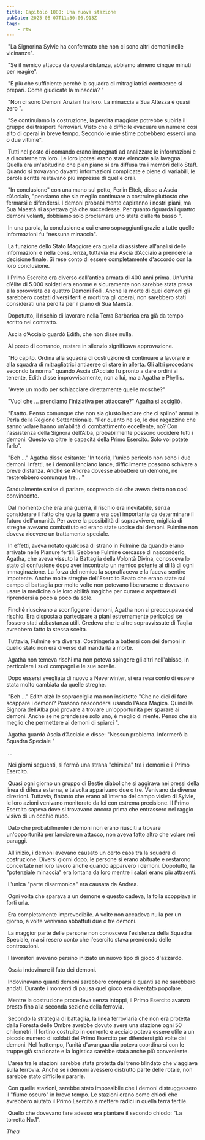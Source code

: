 ```yaml
---
title: Capitolo 1080: Una nuova stazione
pubDate: 2025-08-07T11:30:06.913Z
tags:
    - rtw
---
```













&nbsp;"La Signorina Sylvie ha confermato che non ci sono altri demoni nelle vicinanze".






&nbsp;"Se il nemico attacca da questa distanza, abbiamo almeno cinque minuti per reagire".






&nbsp;"È più che sufficiente perché la squadra di mitragliatrici contraeree si prepari. Come giudicate la minaccia? "






&nbsp;"Non ci sono Demoni Anziani tra loro. La minaccia a Sua Altezza è quasi zero ".






&nbsp;"Se continuiamo la costruzione, la perdita maggiore potrebbe subirla il gruppo dei trasporti ferroviari. Visto che è difficile evacuare un numero così alto di operai in breve tempo. Secondo le mie stime potrebbero esserci una o due vittime".&nbsp;






&nbsp;Tutti nel posto di comando erano impegnati ad analizzare le informazioni e a discuterne tra loro. Le loro ipotesi erano state elencate alla lavagna. Quella era un'abitudine che pian piano si era diffusa tra i membri dello Staff. Quando si trovavano davanti informazioni complicate e piene di variabili, le parole scritte restavano più impresse di quelle orali.






&nbsp;"In conclusione" con una mano sul petto, Ferlin Eltek, disse a Ascia d’Acciaio, "pensiamo che sia meglio continuare a costruire piuttosto che fermarsi e difendersi. I demoni probabilmente capiranno i nostri piani, ma Sua Maestà si aspettava già che succedesse. Per quanto riguarda i quattro demoni volanti, dobbiamo solo proclamare uno stata d’allerta basso ".






&nbsp;In una parola, la conclusione a cui erano sopraggiunti grazie a tutte quelle informazioni fu “nessuna minaccia".






&nbsp;La funzione dello Stato Maggiore era quella di assistere all'analisi delle informazioni e nella consulenza, tuttavia era Ascia d’Acciaio a prendere la decisione finale. Si rese conto di essere completamente d'accordo con la loro conclusione.






Il Primo Esercito era diverso dall'antica armata di 400 anni prima. Un'unità d’élite di 5.000 soldati era enorme e sicuramente non sarebbe stata presa alla sprovvista da quattro Demoni Folli. Anche la morte di quei demoni gli sarebbero costati diversi feriti e morti tra gli operai, non sarebbero stati considerati una perdita per il piano di Sua Maestà.






&nbsp;Dopotutto, il rischio di lavorare nella Terra Barbarica era già da tempo scritto nel contratto.






&nbsp;Ascia d’Acciaio guardò Edith, che non disse nulla.






&nbsp;Al posto di comando, restare in silenzio significava approvazione.






&nbsp;"Ho capito. Ordina alla squadra di costruzione di continuare a lavorare e alla squadra di mitragliatrici antiaeree di stare in allerta. Gli altri procedano secondo la norma" quando Ascia d’Acciaio fu pronto a dare ordini al tenente, Edith disse improvvisamente, non a lui, ma a Agatha e Phyllis.






&nbsp;"Avete un modo per schiacciare direttamente quelle mosche?"






&nbsp;"Vuoi che ... prendiamo l'iniziativa per attaccare?" Agatha si accigliò.






&nbsp;"Esatto. Penso comunque che non sia giusto lasciare che ci spiino" annuì la Perla della Regione Settentrionale. "Per quanto ne so, le due ragazzine che sanno volare hanno un'abilità di combattimento eccellente, no? Con l'assistenza della Signora dell’Alba, probabilmente possono uccidere tutti i demoni. Questo va oltre le capacità della Primo Esercito. Solo voi potete farlo".






&nbsp;"Beh ..." Agatha disse esitante: "In teoria, l’unico pericolo non sono i due demoni. Infatti, se i demoni lanciano lance, difficilmente possono schivare a breve distanza. Anche se Andrea dovesse abbattere un demone, ne resterebbero comunque tre... "






Gradualmente smise di parlare, scoprendo ciò che aveva detto non così convincente.






&nbsp;Dal momento che era una guerra, il rischio era inevitabile, senza considerare il fatto che quella guerra era così importante da determinare il futuro dell'umanità. Per avere la possibilità di sopravvivere, migliaia di streghe avevano combattuto ed erano state uccise dai demoni. Fulmine non doveva ricevere un trattamento speciale.






&nbsp;In effetti, aveva notato qualcosa di strano in Fulmine da quando erano arrivate nelle Pianure fertili. Sebbene Fulmine cercasse di nasconderlo, Agatha, che aveva vissuto la Battaglia della Volontà Divina, conosceva lo stato di confusione dopo aver incontrato un nemico potente al di là di ogni immaginazione. La forza del nemico la sopraffaceva e la faceva sentire impotente. Anche molte streghe dell'Esercito Beato che erano state sul campo di battaglia per molte volte non potevano liberarsene e dovevano usare la medicina o le loro abilità magiche per curare o aspettare di riprendersi a poco a poco da sole.






&nbsp;Finché riuscivano a sconfiggere i demoni, Agatha non si preoccupava del rischio. Era disposta a partecipare a piani estremamente pericolosi se fossero stati abbastanza utili. Credeva che le altre sopravvissute di Taqila avrebbero fatto la stessa scelta.






&nbsp;Tuttavia, Fulmine era diversa. Costringerla a battersi con dei demoni in quello stato non era diverso dal mandarla a morte.






&nbsp;Agatha non temeva rischi ma non poteva spingere gli altri nell'abisso, in particolare i suoi compagni e le sue sorelle.






&nbsp;Dopo essersi svegliata di nuovo a Neverwinter, si era resa conto di essere stata molto cambiata da quelle streghe.






&nbsp;"Beh ..." Edith alzò le sopracciglia ma non insistette "Che ne dici di fare scappare i demoni? Possono nascondersi usando l'Arca Magica. Quindi la Signora dell’Alba può provare a trovare un'opportunità per sparare ai demoni. Anche se ne prendesse solo uno, è meglio di niente. Penso che sia meglio che permettere ai demoni di spiarci ".






&nbsp;Agatha guardò Ascia d’Acciaio e disse: "Nessun problema. Informerò la Squadra Speciale "






&nbsp;...






&nbsp;Nei giorni seguenti, si formò una strana "chimica" tra i demoni e il Primo Esercito.






&nbsp;Quasi ogni giorno un gruppo di Bestie diaboliche si aggirava nei pressi della linea di difesa esterna, e talvolta apparivano due o tre. Venivano da diverse direzioni. Tuttavia, fintanto che erano all'interno del campo visivo di Sylvie, le loro azioni venivano monitorate da lei con estrema precisione. Il Primo Esercito sapeva dove si trovavano ancora prima che entrassero nel raggio visivo di un occhio nudo.






&nbsp;Dato che probabilmente i demoni non erano riusciti a trovare un'opportunità per lanciare un attacco, non aveva fatto altro che volare nei paraggi.






&nbsp;All'inizio, i demoni avevano causato un certo caos tra la squadra di costruzione. Diversi giorni dopo, le persone si erano abituate e restarono concertate nel loro lavoro anche quando apparvero i demoni. Dopotutto, la "potenziale minaccia" era lontana da loro mentre i salari erano più attraenti.






&nbsp;L'unica "parte disarmonica" era causata da Andrea.






&nbsp;Ogni volta che sparava a un demone e questo cadeva, la folla scoppiava in forti urla.






&nbsp;Era completamente imprevedibile. A volte non accadeva nulla per un giorno, a volte venivano abbattuti due o tre demoni.






&nbsp;La maggior parte delle persone non conosceva l'esistenza della Squadra Speciale, ma si resero conto che l'esercito stava prendendo delle controazioni.






&nbsp;I lavoratori avevano persino iniziato un nuovo tipo di gioco d'azzardo.






&nbsp;Ossia indovinare il fato dei demoni.






&nbsp;Indovinavano quanti demoni sarebbero comparsi e quanti se ne sarebbero andati. Durante i momenti di pausa quel gioco era diventato popolare.






&nbsp;Mentre la costruzione procedeva senza intoppi, il Primo Esercito avanzò presto fino alla seconda sezione della ferrovia.






&nbsp;Secondo la strategia di battaglia, la linea ferroviaria che non era protetta dalla Foresta delle Ombre avrebbe dovuto avere una stazione ogni 50 chilometri. Il fortino costruito in cemento e acciaio poteva essere utile a un piccolo numero di soldati del Primo Esercito per difendersi più volte dai demoni. Nel frattempo, l'unità d'avanguardia poteva coordinarsi con le truppe già stazionate e la logistica sarebbe stata anche più conveniente.






&nbsp;L'area tra le stazioni sarebbe stata protetta dal treno blindato che viaggiava sulla ferrovia. Anche se i demoni avessero distrutto parte delle rotaie, non sarebbe stato difficile ripararle.






&nbsp;Con quelle stazioni, sarebbe stato impossibile che i demoni distruggessero il "fiume oscuro" in breve tempo. Le stazioni erano come chiodi che avrebbero aiutato il Primo Esercito a mettere radici in quella terra fertile.






&nbsp;Quello che dovevano fare adesso era piantare il secondo chiodo: "La torretta No.1".






<em>Thea</em>


                                


                                



